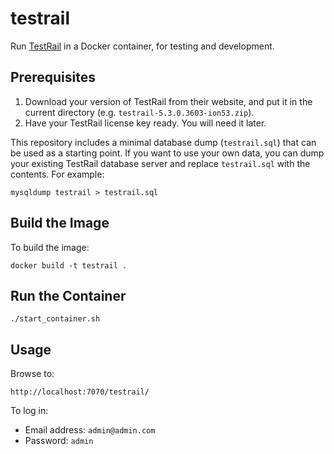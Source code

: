 # testrail

Run [TestRail](http://www.gurock.com/testrail/) in a Docker container, for testing and development.

## Prerequisites

1. Download your version of TestRail from their website, and put it in the current directory (e.g. `testrail-5.3.0.3603-ion53.zip`).
1. Have your TestRail license key ready. You will need it later.

This repository includes a minimal database dump (`testrail.sql`) that can be used as a starting point.
If you want to use your own data, you can dump your existing TestRail database server and replace `testrail.sql` with the contents.
For example:

    mysqldump testrail > testrail.sql

## Build the Image

To build the image:

    docker build -t testrail .

## Run the Container

    ./start_container.sh

## Usage

Browse to:

    http://localhost:7070/testrail/

To log in:

- Email address: `admin@admin.com`
- Password: `admin`
